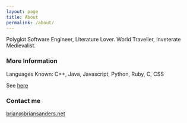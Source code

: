 ```yaml
---
layout: page
title: About
permalink: /about/
---
```


Polyglot Software Engineer, Literature Lover. World Traveller, Inveterate Medievalist.

### More Information

Languages Known: C++, Java, Javascript, Python, Ruby, C, CSS

See [here](resume.html)

### Contact me

[brian@briansanders.net](mailto:brian@briansanders.net)
